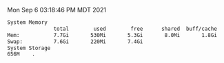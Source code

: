 Mon Sep  6 03:18:46 PM MDT 2021
```bash
System Memory
               total        used        free      shared  buff/cache   available
Mem:           7.7Gi       530Mi       5.3Gi       8.0Mi       1.8Gi       6.7Gi
Swap:          7.6Gi       220Mi       7.4Gi
System Storage
656M	.
```
